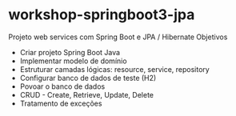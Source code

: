 # workshop-springboot3-jpa

Projeto web services com Spring Boot e JPA / Hibernate 
Objetivos 
* Criar projeto Spring Boot Java 
* Implementar modelo de domínio 
* Estruturar camadas lógicas: resource, service, repository 
* Configurar banco de dados de teste (H2) 
* Povoar o banco de dados 
* CRUD - Create, Retrieve, Update, Delete 
* Tratamento de exceções 
